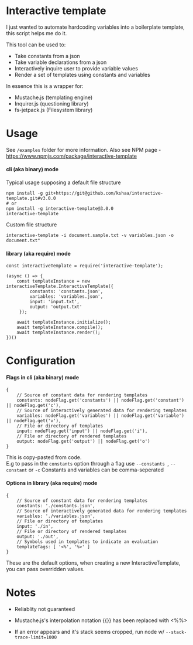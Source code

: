 # Interactive template
I just wanted to automate hardcoding variables into a boilerplate template, this script helps me do it.

This tool can be used to:
- Take constants from a json
- Take variable declarations from a json
- Interactively inquire user to provide variable values
- Render a set of templates using constants and variables

In essence this is a wrapper for:
- Mustache.js (templating engine)
- Inquirer.js (questioning library)
- fs-jetpack.js (Filesystem library)

# Usage
See `/examples` folder for more information.
Also see NPM page - https://www.npmjs.com/package/interactive-template

#### cli (aka binary) mode
Typical usage supposing a default file structure
```
npm install -g git+https://git@github.com/kshaa/interactive-template.git#v3.0.0
# or
npm install -g interactive-template@3.0.0
interactive-template
```

Custom file structure
```
interactive-template -i document.sample.txt -v variables.json -o document.txt"
```

#### library (aka require) mode
```
const interactiveTemplate = require('interactive-template');

(async () => {
    const templateInstance = new interactiveTemplate.InteractiveTemplate({
         constants: 'constants.json',
         variables: 'variables.json',
         input: 'input.txt',
         output: 'output.txt'
     });
     
    await templateInstance.initialize();
    await templateInstance.compile();
    await templateInstance.render();
})()
```

# Configuration
#### Flags in cli (aka binary) mode
```
{
    // Source of constant data for rendering templates
    constants: nodeFlag.get('constants') || nodeFlag.get('constant') || nodeFlag.get('c'),
    // Source of interactively generated data for rendering templates
    variables: nodeFlag.get('variables') || nodeFlag.get('variable') || nodeFlag.get('v'),
    // File or directory of templates
    input: nodeFlag.get('input') || nodeFlag.get('i'),
    // File or directory of rendered templates
    output: nodeFlag.get('output') || nodeFlag.get('o')
}
```
This is copy-pasted from code.    
E.g to pass in the `constants` option through a flag use `--constants `, `--constant` or `-c`
Constants and variables can be comma-seperated  

#### Options in library (aka require) mode
```
{
    // Source of constant data for rendering templates
    constants: './constants.json',
    // Source of interactively generated data for rendering templates
    variables: './variables.json',
    // File or directory of templates
    input: './in',
    // File or directory of rendered templates
    output: './out',
    // Symbols used in templates to indicate an evaluation
    templateTags: [ '<%', '%>' ]
}
```
These are the default options, when creating a new InteractiveTemplate, you can pass overridden values.

# Notes
- Reliablity not guaranteed   
  
    
- Mustache.js's interpolation notation {{}} has been replaced with <%%>
- If an error appears and it's stack seems cropped, run node w/ `--stack-trace-limit=1000`  